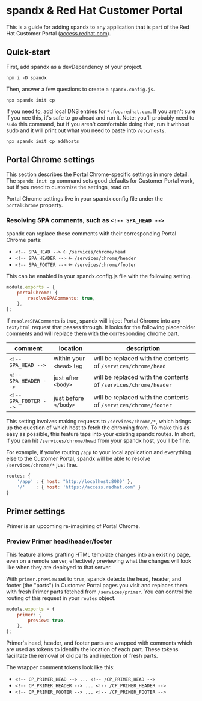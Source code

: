 # spandx & Red Hat Customer Portal

This is a guide for adding spandx to any application that is part of the Red Hat Customer Portal ([access.redhat.com](https://access.redhat.com)).

## Quick-start

First, add spandx as a devDependency of your project.

```
npm i -D spandx
```

Then, answer a few questions to create a `spandx.config.js`.

```
npx spandx init cp
```

If you need to, add local DNS entries for `*.foo.redhat.com`. If you aren't sure if you nee this, it's safe to go ahead and run it. Note: you'll probably need to `sudo` this command, but if you aren't comfortable doing that, run it without sudo and it will print out what you need to paste into `/etc/hosts`.

```
npx spandx init cp addhosts
```

## Portal Chrome settings

This section describes the Portal Chrome-specific settings in more detail. The `spandx init cp` command sets good defaults for Customer Portal work, but if you need to customize the settings, read on.

Portal Chrome settings live in your spandx config file under the `portalChrome` property.

### Resolving SPA comments, such as `<!-- SPA_HEAD -->`

spandx can replace these comments with their corresponding Portal Chrome parts:

-   `<!-- SPA_HEAD -->` &larr; `/services/chrome/head`
-   `<!-- SPA_HEADER -->` &larr; `/services/chrome/header`
-   `<!-- SPA_FOOTER -->` &larr; `/services/chrome/footer`

This can be enabled in your spandx.config.js file with the following setting.

```js
module.exports = {
    portalChrome: {
        resolveSPAComments: true,
    },
};
```

If `resolveSPAComments` is true, spandx will inject Portal Chrome into any `text/html` request that passes through. It looks for the following placeholder comments and will replace them with the corresponding chrome part.

| comment               | location                 | description                                                     |
| --------------------- | ------------------------ | --------------------------------------------------------------- |
| `<!-- SPA_HEAD -->`   | within your `<head>` tag | will be replaced with the contents of `/services/chrome/head`   |
| `<!-- SPA_HEADER -->` | just after `<body>`      | will be replaced with the contents of `/services/chrome/header` |
| `<!-- SPA_FOOTER -->` | just before `</body>`    | will be replaced with the contents of `/services/chrome/footer` |

This setting involves making requests to `/services/chrome/*`, which brings up the question of which host to fetch the chroming from. To make this as easy as possible, this feature taps into your existing spandx routes. In short, if you can hit `/services/chrome/head` from your spandx host, you'll be fine.

For example, if you're routing `/app` to your local application and everything else to the Customer Portal, spandx will be able to resolve `/services/chrome/*` just fine.

```js
routes: {
    '/app' : { host: "http://localhost:8080" },
    '/'    : { host: 'https://access.redhat.com' }
}
```

## Primer settings

Primer is an upcoming re-imagining of Portal Chrome.

### Preview Primer head/header/footer

This feature allows grafting HTML template changes into an existing page, even on a remote server, effectively previewing what the changes will look like when they are deployed to that server.

With `primer.preview` set to `true`, spandx detects the head, header, and footer (the "parts") in Customer Portal pages you visit and replaces them with fresh Primer parts fetched from `/services/primer`.  You can control the routing of this request in your `routes` object.

```js
module.exports = {
    primer: {
        preview: true,
    },
};
```

Primer's head, header, and footer parts are wrapped with comments which are used as tokens to identify the location of each part. These tokens facilitate the removal of old parts and injection of fresh parts.

The wrapper comment tokens look like this:

-   `<!-- CP_PRIMER_HEAD --> ... <!-- /CP_PRIMER_HEAD -->`
-   `<!-- CP_PRIMER_HEADER --> ... <!-- /CP_PRIMER_HEADER -->`
-   `<!-- CP_PRIMER_FOOTER --> ... <!-- /CP_PRIMER_FOOTER -->`
